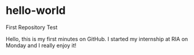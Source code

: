 # hello-world
First Repository Test

Hello, this is my first minutes on GitHub. I started my internship at RIA on Monday and I really enjoy it!
